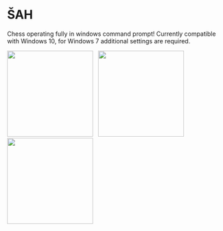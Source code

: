 # ŠAH

Chess operating fully in windows command prompt!
Currently compatible with Windows 10, for Windows 7 additional settings are required.

<img src="https://user-images.githubusercontent.com/40437358/115221734-45ef7d00-a10a-11eb-90d5-61e8d60aa680.png" width="200" height="200" />&nbsp;&nbsp;&nbsp;<img src="https://user-images.githubusercontent.com/40437358/115222447-02e1d980-a10b-11eb-853d-3e1ee4de43ed.png" width="200" height="200" />&nbsp;&nbsp;&nbsp;<img src="https://user-images.githubusercontent.com/40437358/115222388-f52c5400-a10a-11eb-8060-733e967e03d8.png" width="200" height="200" />
